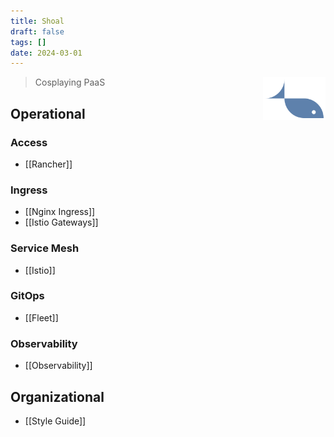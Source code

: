 ```yaml
---
title: Shoal
draft: false
tags: []
date: 2024-03-01
---
```


<img alt="shoal fish" align='right' src="style/logo_static/fish.svg" width="100" style="margin: 0 0 0 24px;">

> Cosplaying PaaS

## Operational

### Access
- [[Rancher]]

### Ingress
- [[Nginx Ingress]]
- [[Istio Gateways]]

### Service Mesh
- [[Istio]]

### GitOps
- [[Fleet]]

### Observability
- [[Observability]]

## Organizational
- [[Style Guide]]